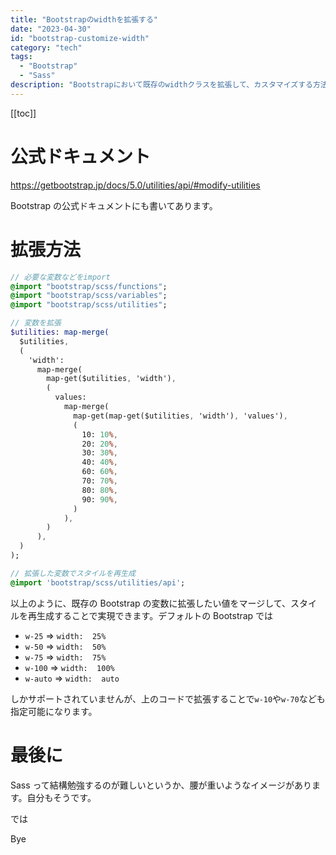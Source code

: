 ```yaml
---
title: "Bootstrapのwidthを拡張する"
date: "2023-04-30"
id: "bootstrap-customize-width"
category: "tech"
tags:
  - "Bootstrap"
  - "Sass"
description: "Bootstrapにおいて既存のwidthクラスを拡張して、カスタマイズする方法について書きました。今回はwidthについてですが、heightなどでも同じです。"
---
```


[[toc]]

# 公式ドキュメント

https://getbootstrap.jp/docs/5.0/utilities/api/#modify-utilities

Bootstrap の公式ドキュメントにも書いてあります。

# 拡張方法

```sass
// 必要な変数などをimport
@import "bootstrap/scss/functions";
@import "bootstrap/scss/variables";
@import "bootstrap/scss/utilities";

// 変数を拡張
$utilities: map-merge(
  $utilities,
  (
    'width':
      map-merge(
        map-get($utilities, 'width'),
        (
          values:
            map-merge(
              map-get(map-get($utilities, 'width'), 'values'),
              (
                10: 10%,
                20: 20%,
                30: 30%,
                40: 40%,
                60: 60%,
                70: 70%,
                80: 80%,
                90: 90%,
              )
            ),
        )
      ),
  )
);

// 拡張した変数でスタイルを再生成
@import 'bootstrap/scss/utilities/api';

```

以上のように、既存の Bootstrap の変数に拡張したい値をマージして、スタイルを再生成することで実現できます。デフォルトの Bootstrap では

- `w-25` ⇒ `width:  25%`
- `w-50` ⇒ `width:  50%`
- `w-75` ⇒ `width:  75%`
- `w-100` ⇒ `width:  100%`
- `w-auto` ⇒ `width:  auto`

しかサポートされていませんが、上のコードで拡張することで`w-10`や`w-70`なども指定可能になります。

# 最後に

Sass って結構勉強するのが難しいというか、腰が重いようなイメージがあります。自分もそうです。

では

Bye
